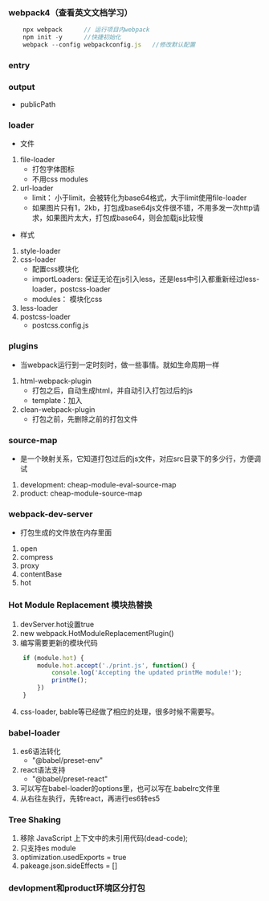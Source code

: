 ### webpack4（查看英文文档学习）

```js
    npx webpack      // 运行项目内webpack
    npm init -y      //快捷初始化
    webpack --config webpackconfig.js   //修改默认配置
```

### entry

### output
* publicPath

### loader

* 文件
1. file-loader
    - 打包字体图标
    - 不用css modules
2. url-loader
    - limit： 小于limit，会被转化为base64格式，大于limit使用file-loader
    - 如果图片只有1，2kb，打包成base64js文件很不错，不用多发一次http请求，如果图片太大，打包成base64，则会加载js比较慢

* 样式
1. style-loader
2. css-loader
   - 配置css模块化
   - importLoaders: 保证无论在js引入less，还是less中引入都重新经过less-loader，postcss-loader
   - modules： 模块化css
3. less-loader
4. postcss-loader
   - postcss.config.js

### plugins
* 当webpack运行到一定时刻时，做一些事情。就如生命周期一样
  
1. html-webpack-plugin
   - 打包之后，自动生成html，并自动引入打包过后的js
   - template：加入
2. clean-webpack-plugin
   - 打包之前，先删除之前的打包文件

### source-map
* 是一个映射关系，它知道打包过后的js文件，对应src目录下的多少行，方便调试
1. development: cheap-module-eval-source-map
2. product: cheap-module-source-map

### webpack-dev-server
* 打包生成的文件放在内存里面
1. open
2. compress
3. proxy
4. contentBase
5. hot

### Hot Module Replacement 模块热替换
1. devServer.hot设置true
2. new webpack.HotModuleReplacementPlugin()
3. 编写需要更新的模块代码
```js
    if (module.hot) {
        module.hot.accept('./print.js', function() {
            console.log('Accepting the updated printMe module!');
            printMe();
        })
    }
```
4. css-loader, bable等已经做了相应的处理，很多时候不需要写。

### babel-loader
1. es6语法转化
   - "@babel/preset-env"
2. react语法支持
   - "@babel/preset-react"
3. 可以写在babel-loader的options里，也可以写在.babelrc文件里
4. 从右往左执行，先转react，再进行es6转es5

### Tree Shaking
1. 移除 JavaScript 上下文中的未引用代码(dead-code);
2. 只支持es module
3. optimization.usedExports = true
4. pakeage.json.sideEffects = []

### devlopment和product环境区分打包




